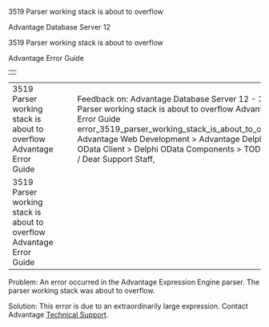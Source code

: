 3519 Parser working stack is about to overflow




Advantage Database Server 12  

3519 Parser working stack is about to overflow

Advantage Error Guide

|  |
| --- |
|  |

|  |  |  |  |  |
| --- | --- | --- | --- | --- |
| 3519 Parser working stack is about to overflow  Advantage Error Guide |  |  | Feedback on: Advantage Database Server 12 - 3519 Parser working stack is about to overflow Advantage Error Guide error\_3519\_parser\_working\_stack\_is\_about\_to\_overflow Advantage Web Development > Advantage Delphi OData Client > Delphi OData Components > TODataSet / Dear Support Staff, |  |
| 3519 Parser working stack is about to overflow  Advantage Error Guide |  |  |  |  |

Problem: An error occurred in the Advantage Expression Engine parser. The parser working stack was about to overflow.

Solution: This error is due to an extraordinarily large expression. Contact Advantage [Technical Support](master_technical_support_u_s__and_canada.htm).